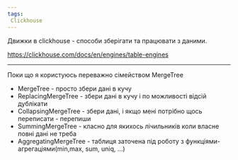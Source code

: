 ```yaml
---
tags:
 Clickhouse
---
```



Движки в clickhouse - способи зберігати та працювати з даними.

https://clickhouse.com/docs/en/engines/table-engines

---

Поки що я користуюсь переважно сімейством MergeTree

- MergeTree - просто збери дані в кучу
- ReplacingMergeTree - збери дані в кучу і по можливості відсій дублікати
- CollapsingMergeTree - збери дані, і якщо мені потрібно щось переписати - перепиши
- SummingMergeTree - класно для якихось лічильників коли власне повні дані не треба
- AggregatingMergeTree - таблиця заточена під роботу з функціями-агрегаціями(min,max, sum, uniq, ...)


